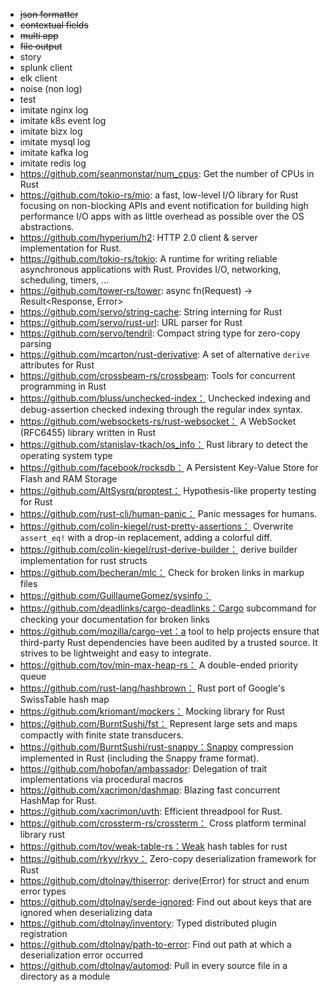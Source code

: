 - ~~json formatter~~
- ~~contextual fields~~
- ~~multi app~~
- ~~file output~~
- story
- splunk client
- elk client
- noise (non log)
- test
- imitate nginx log
- imitate k8s event log
- imitate bizx log
- imitate mysql log
- imitate kafka log
- imitate redis log
- https://github.com/seanmonstar/num_cpus: Get the number of CPUs in Rust
- https://github.com/tokio-rs/mio:  a fast, low-level I/O library for Rust focusing on non-blocking APIs and event notification for building high performance I/O apps with as little overhead as possible over the OS abstractions.
- https://github.com/hyperium/h2: HTTP 2.0 client & server implementation for Rust.
- https://github.com/tokio-rs/tokio: A runtime for writing reliable asynchronous applications with Rust. Provides I/O, networking, scheduling, timers, ...
- https://github.com/tower-rs/tower: async fn(Request) -> Result<Response, Error>
- https://github.com/servo/string-cache: String interning for Rust
- https://github.com/servo/rust-url: URL parser for Rust
- https://github.com/servo/tendril: Compact string type for zero-copy parsing
- https://github.com/mcarton/rust-derivative: A set of alternative `derive` attributes for Rust
- https://github.com/crossbeam-rs/crossbeam: Tools for concurrent programming in Rust
- https://github.com/bluss/unchecked-index： Unchecked indexing and debug-assertion checked indexing through the regular index syntax.
- https://github.com/websockets-rs/rust-websocket： A WebSocket (RFC6455) library written in Rust
- https://github.com/stanislav-tkach/os_info： Rust library to detect the operating system type
- https://github.com/facebook/rocksdb： A Persistent Key-Value Store for Flash and RAM Storage
- https://github.com/AltSysrq/proptest： Hypothesis-like property testing for Rust
- https://github.com/rust-cli/human-panic： Panic messages for humans.
- https://github.com/colin-kiegel/rust-pretty-assertions： Overwrite `assert_eq!` with a drop-in replacement, adding a colorful diff.
- https://github.com/colin-kiegel/rust-derive-builder： derive builder implementation for rust structs
- https://github.com/becheran/mlc： Check for broken links in markup files
- https://github.com/GuillaumeGomez/sysinfo：
- https://github.com/deadlinks/cargo-deadlinks：Cargo subcommand for checking your documentation for broken links
- https://github.com/mozilla/cargo-vet：a tool to help projects ensure that third-party Rust dependencies have been audited by a trusted source. It strives to be lightweight and easy to integrate.
- https://github.com/tov/min-max-heap-rs： A double-ended priority queue
- https://github.com/rust-lang/hashbrown： Rust port of Google's SwissTable hash map
- https://github.com/kriomant/mockers： Mocking library for Rust
- https://github.com/BurntSushi/fst： Represent large sets and maps compactly with finite state transducers.
- https://github.com/BurntSushi/rust-snappy：Snappy compression implemented in Rust (including the Snappy frame format).
- https://github.com/hobofan/ambassador: Delegation of trait implementations via procedural macros
- https://github.com/xacrimon/dashmap: Blazing fast concurrent HashMap for Rust.
- https://github.com/xacrimon/uvth: Efficient threadpool for Rust.
- https://github.com/crossterm-rs/crossterm： Cross platform terminal library rust
- https://github.com/tov/weak-table-rs：Weak hash tables for rust
- https://github.com/rkyv/rkyv： Zero-copy deserialization framework for Rust
- https://github.com/dtolnay/thiserror: derive(Error) for struct and enum error types
- https://github.com/dtolnay/serde-ignored: Find out about keys that are ignored when deserializing data
- https://github.com/dtolnay/inventory: Typed distributed plugin registration
- https://github.com/dtolnay/path-to-error: Find out path at which a deserialization error occurred
- https://github.com/dtolnay/automod: Pull in every source file in a directory as a module
